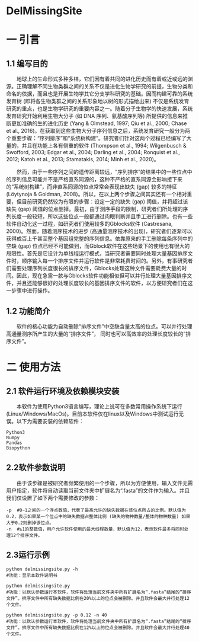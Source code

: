# DelMissingSite
# 一  引言
## 1.1 编写目的
　　地球上的生命形式多种多样，它们因有着共同的进化历史而有着或近或远的渊源。正确理解不同生物类群之间的关系不仅是进化生物学研究的前提，生物分类和命名的依据，而且也是开展生物学其它分支学科研究的基础。因而构建可靠的系统发育树 (即将各生物类群之间的关系形象地以树的形式描绘出来) 不仅是系统发育研究的重点，也是生物学研究的重要内容之一。随着分子生物学的快速发展，系统发育研究开始利用生物大分子 (如 DNA 序列、氨基酸序列等) 所提供的信息来推断更加准确的生的进化历史 (Yang & Olmstead, 1997; Qiu et al., 2000; Chase et al., 2016)。在获取到这些生物大分子序列信息之后，系统发育研究一般分为两个重要步骤：“序列排序”和“系统树构建”。研究者们针对这两个过程已经编写了大量的，并且在功能上各有侧重的软件 (Thompson et al., 1994; Wilgenbusch & Swofford, 2003; Edgar et al., 2004; Darling et al., 2004; Ronquist et al., 2012; Katoh et al., 2013; Stamatakis, 2014;  Minh et al., 2020)。

　　然而，由于一些序列之间的遗传距离较远，“序列排序”的结果中的一些位点中的序列信息可能并不是严格直系同源的，这种不严格的直系同源会影响接下来的“系统树构建”，而非直系同源的位点常常会表现出缺失 (gap) 较多的特征 (Löytynoja & Goldman, 2008)。所以，在以上两个步骤之间其实还有一个相对重要，但目前研究仍然较为有限的步骤：设定一定的缺失 (gap) 阈值，并将超过该缺失 (gap) 阈值的位点删掉。最初，由于测序手段的限制，研究者们所处理的序列长度一般较短，所以这些位点一般都通过肉眼判断并且手工进行删除。也有一些软件自动化这一过程，如研究者们使用较多的Gblocks软件 (Castresana, 2000)。然而，随着测序技术的进步 (高通量测序技术的出现)，研究者们逐渐可以获得成百上千甚至整个基因组完整的序列信息。依靠原来的手工删除每条序列中的空缺 (gap) 位点已经不可能做到，而Gblock软件在这些场景下的使用也有很大的局限性。首先是它设计为单线程运行模式，当研究者需要同时处理大量基因排序文件时，顺序输入每一个排序文件并运行软件是非常耗费时间的。另外，有事研究者们需要处理序列长度很长的排序文件，Gblocks处理这种文件需要耗费大量的时间。因此，现在急需一款与Gblocks软件功能相似但可以并行处理大量基因排序文件，并且还能够很好的处理长度较长的基因排序文件的软件，以方便研究者们在这一步骤中进行操作。
## 1.2 功能简介
　　软件的核心功能为自动删除“排序文件”中空缺含量太高的位点。可以并行处理高通量测序所产生的大量的“排序文件”， 同时也可以高效率的处理长度较长的“排序文件”。
    
# 二  使用方法
## 2.1 软件运行环境及依赖模块安装
　　本软件为使用Python3语言编写，理论上说可在多数常用操作系统下运行(Linux/Windows/MacOs)。目前本软件仅在linux以及Windows中测试运行无误。以下为需要安装的依赖软件：

```
Python3
Numpy
Pandas
Biopython
```

## 2.2软件参数说明
　　由于该步骤是被研究者频繁使用的一个步骤，所以为方便使用，输入文件无需用户指定，软件将自动读取当前文件夹中扩展名为“.fasta”的文件作为输入。并且我们仅设置了如下两个需要修改的参数：
 
 ```
-p	#0~1之间的一个浮点数值，代表了最高允许的缺失数据在该位点所占的比例。默认值为0.2，表示如果某一个位点中的缺失数据占整体比例 (缺失的物种数量/整体的物种数量) 如果大于0.2则删掉该位点。
-n	#≥1的整数值，用户允许软件使用的最大线程数量，默认值为12，表示软件最多将同时处理12个排序文件。
```
## 2.3运行示例

```
python delmissingsite.py -h
#功能：显示本软件说明书

python delmissingsite.py
#功能：以默认参数运行本软件，软件将处理当前文件夹中所有扩展名为“.fasta”结尾的“排序文件”。排序文件中所有缺失数据比例在20%以上的位点会被删除。并且软件会最大并行处理12个文件。

python delmissingsite.py -p 0.12 -n 40
#功能：以默认参数运行本软件，软件将处理当前文件夹中所有扩展名为“.fasta”结尾的“排序文件”。排序文件中所有缺失数据比例在12%以上的位点会被删除。并且软件会最大并行处理40个文件。
```
